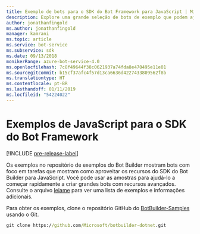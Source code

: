 ```yaml
---
title: Exemplo de bots para o SDK do Bot Framework para JavaScript | Microsoft Docs
description: Explore uma grande seleção de bots de exemplo que podem ajudar a acelerar o desenvolvimento de bots com o SDK do Bot Framework para JavaScript.
author: jonathanfingold
ms.author: jonathanfingold
manager: kamrani
ms.topic: article
ms.service: bot-service
ms.subservice: sdk
ms.date: 09/13/2018
monikerRange: azure-bot-service-4.0
ms.openlocfilehash: 7c8f49644f38c0621937a74fda8e470495e11e01
ms.sourcegitcommit: b15cf37afc4f57d13ca6636d4227433809562f8b
ms.translationtype: HT
ms.contentlocale: pt-BR
ms.lasthandoff: 01/11/2019
ms.locfileid: "54224022"
---
```

# <a name="javascript-samples-for-bot-framework-sdk"></a>Exemplos de JavaScript para o SDK do Bot Framework
[!INCLUDE [pre-release-label](../includes/pre-release-label.md)]

Os exemplos no repositório de exemplos do Bot Builder mostram bots com foco em tarefas que mostram como aproveitar os recursos do SDK do Bot Builder para JavaScript. Você pode usar as amostras para ajudá-lo a começar rapidamente a criar grandes bots com recursos avançados. Consulte o arquivo [leiame](https://github.com/Microsoft/BotBuilder-Samples/blob/master/README.md) para ver uma lista de exemplos e informações adicionais.

Para obter os exemplos, clone o repositório GitHub do [BotBuilder-Samples](https://github.com/Microsoft/botbuilder-samples) usando o Git.
```cmd
git clone https://github.com/Microsoft/botbuilder-dotnet.git
```
